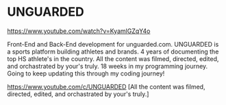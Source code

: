 # UNGUARDED

https://www.youtube.com/watch?v=KyamlGZqY4o


Front-End and Back-End development for unguarded.com. UNGUARDED is a sports platform building athletes and brands. 4 years of documenting the top HS athlete's in the country. All the content was filmed, directed, edited, and orchastrated by your's truly. 18 weeks in my programming journey. Going to keep updating this through my coding journey!




https://www.youtube.com/c/UNGUARDED [All the content was filmed, directed, edited, and orchastrated by your's truly.]


